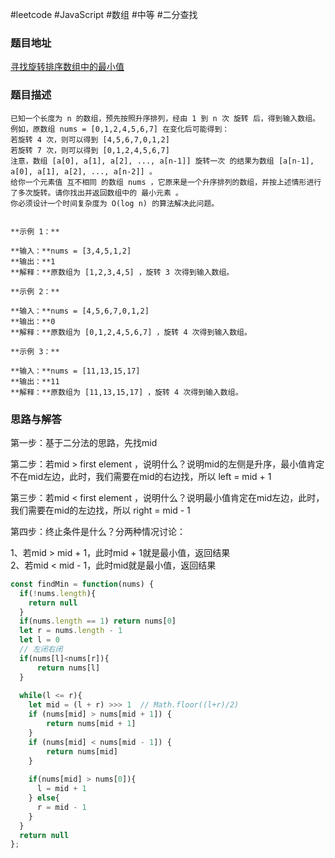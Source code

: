 #leetcode #JavaScript #数组 #中等 #二分查找 
### 题目地址
[寻找旋转排序数组中的最小值](https://leetcode.cn/problems/find-minimum-in-rotated-sorted-array/)

### 题目描述
```
已知一个长度为 n 的数组，预先按照升序排列，经由 1 到 n 次 旋转 后，得到输入数组。例如，原数组 nums = [0,1,2,4,5,6,7] 在变化后可能得到：  
若旋转 4 次，则可以得到 [4,5,6,7,0,1,2]  
若旋转 7 次，则可以得到 [0,1,2,4,5,6,7]  
注意，数组 [a[0], a[1], a[2], ..., a[n-1]] 旋转一次 的结果为数组 [a[n-1], a[0], a[1], a[2], ..., a[n-2]] 。  
给你一个元素值 互不相同 的数组 nums ，它原来是一个升序排列的数组，并按上述情形进行了多次旋转。请你找出并返回数组中的 最小元素 。  
你必须设计一个时间复杂度为 O(log n) 的算法解决此问题。


**示例 1：**

**输入：**nums = [3,4,5,1,2]
**输出：**1
**解释：**原数组为 [1,2,3,4,5] ，旋转 3 次得到输入数组。

**示例 2：**

**输入：**nums = [4,5,6,7,0,1,2]
**输出：**0
**解释：**原数组为 [0,1,2,4,5,6,7] ，旋转 4 次得到输入数组。

**示例 3：**

**输入：**nums = [11,13,15,17]
**输出：**11
**解释：**原数组为 [11,13,15,17] ，旋转 4 次得到输入数组。
```


### 思路与解答
第一步：基于二分法的思路，先找mid

第二步：若mid > first element ，说明什么？说明mid的左侧是升序，最小值肯定不在mid左边，此时，我们需要在mid的右边找，所以 left = mid + 1

第三步：若mid < first element ，说明什么？说明最小值肯定在mid左边，此时，我们需要在mid的左边找，所以 right = mid - 1

第四步：终止条件是什么？分两种情况讨论：

1、若mid > mid + 1，此时mid + 1就是最小值，返回结果  
2、若mid < mid - 1，此时mid就是最小值，返回结果

```javascript
const findMin = function(nums) {
  if(!nums.length){
    return null
  }
  if(nums.length == 1) return nums[0]
  let r = nums.length - 1 
  let l = 0
  // 左闭右闭
  if(nums[l]<nums[r]){
      return nums[l]
  }
  
  while(l <= r){
    let mid = (l + r) >>> 1  // Math.floor((l+r)/2)
    if (nums[mid] > nums[mid + 1]) {
        return nums[mid + 1]
    }
    if (nums[mid] < nums[mid - 1]) {
        return nums[mid]
    }
    
    if(nums[mid] > nums[0]){
      l = mid + 1
    } else{
      r = mid - 1
    }
  }
  return null
};
```

